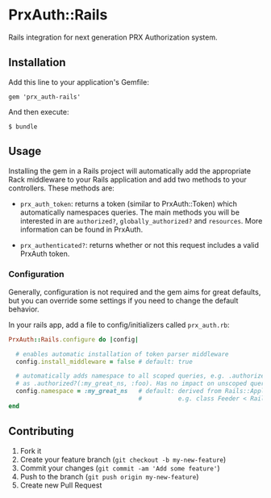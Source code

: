 # PrxAuth::Rails

Rails integration for next generation PRX Authorization system.

## Installation

Add this line to your application's Gemfile:

    gem 'prx_auth-rails'

And then execute:

    $ bundle

## Usage

Installing the gem in a Rails project will automatically add the
appropriate Rack middleware to your Rails application and add two
methods to your controllers. These methods are:

* `prx_auth_token`: returns a token (similar to PrxAuth::Token) which
  automatically namespaces queries. The main methods you will be
interested in are `authorized?`, `globally_authorized?` and `resources`.
More information can be found in PrxAuth.

* `prx_authenticated?`: returns whether or not this request includes a
  valid PrxAuth token.

### Configuration

Generally, configuration is not required and the gem aims for great
defaults, but you can override some settings if you need to change the
default behavior.

In your rails app, add a file to config/initializers called
`prx_auth.rb`:

```ruby
PrxAuth::Rails.configure do |config|

  # enables automatic installation of token parser middleware
  config.install_middleware = false # default: true

  # automatically adds namespace to all scoped queries, e.g. .authorized?(:foo) will be treated
  # as .authorized?(:my_great_ns, :foo). Has no impact on unscoped queries.
  config.namespace = :my_great_ns   # default: derived from Rails::Application name.
                                    #          e.g. class Feeder < Rails::Application => :feeder
end
```

## Contributing

1. Fork it
2. Create your feature branch (`git checkout -b my-new-feature`)
3. Commit your changes (`git commit -am 'Add some feature'`)
4. Push to the branch (`git push origin my-new-feature`)
5. Create new Pull Request
